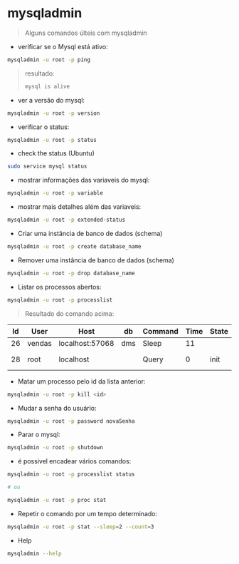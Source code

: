 # mysqladmin

>Alguns comandos últeis com mysqladmin

- verificar se o Mysql está ativo:

```bash
mysqladmin -u root -p ping
```

>resultado:
>
>```bash
>mysql is alive
>```

- ver a versão do mysql:

```bash
mysqladmin -u root -p version
```

- verificar o status:

```bash
mysqladmin -u root -p status
```

- check the status (Ubuntu)

```bash
sudo service mysql status
```

- mostrar informações das variaveis do mysql:

```bash
mysqladmin -u root -p variable
```

- mostrar mais detalhes além das variaveis:

```bash
mysqladmin -u root -p extended-status
```

- Criar uma instância de banco de dados (schema)

```bash
mysqladmin -u root -p create database_name
```

- Remover uma instância de banco de dados (schema)

```bash
mysqladmin -u root -p drop database_name
```

- Listar os processos abertos:

```bash
mysqladmin -u root -p processlist
```

>Resultado do comando acima:


 Id | User   | Host            | db  | Command | Time | State | Info             
----|--------|-----------------|-----|---------|------|-------|------------------
 26 | vendas | localhost:57068 | dms | Sleep   | 11   |       |                  
 28 | root   | localhost       |     | Query   | 0    | init  | show processlist 


- Matar um processo pelo id da lista anterior:

```bash
mysqladmin -u root -p kill <id>
```

- Mudar a senha do usuário:

```bash
mysqladmin -u root -p password novaSenha
```

- Parar o mysql:

```bash
mysqladmin -u root -p shutdown
```

- é possivel encadear vários comandos:

```bash
mysqladmin -u root -p processlist status

# ou

mysqladmin -u root -p proc stat
```

- Repetir o comando por um tempo determinado:

```bash
mysqladmin -u root -p stat --sleep=2 --count=3
```

- Help

```bash
mysqladmin --help
```


